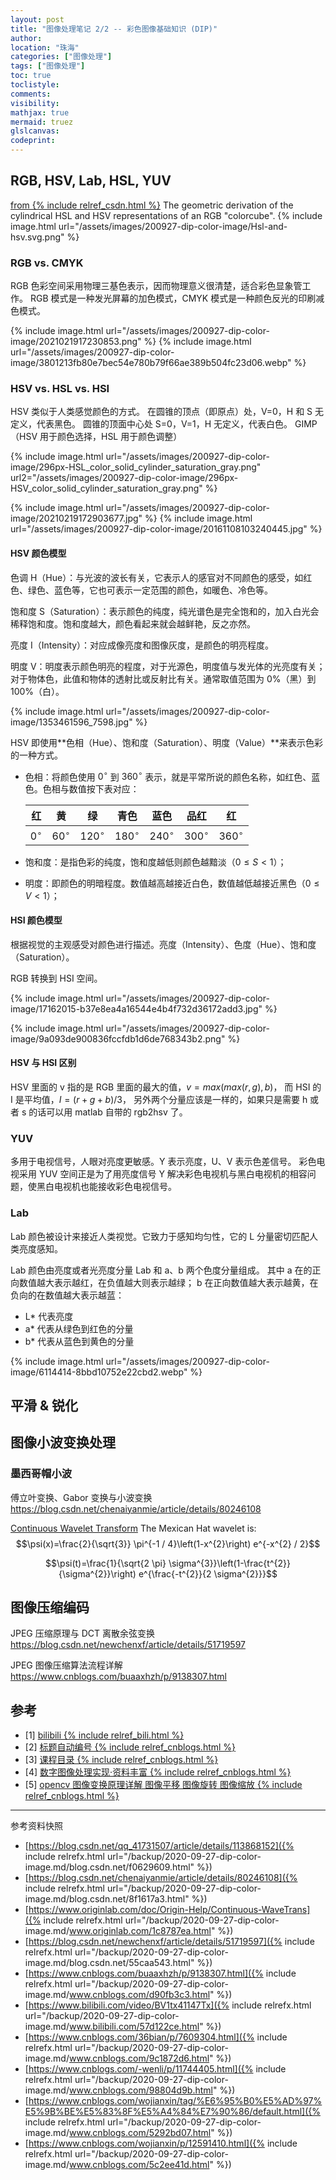 ```yaml
---
layout: post
title: "图像处理笔记 2/2 -- 彩色图像基础知识 (DIP)"
author:
location: "珠海"
categories: ["图像处理"]
tags: ["图像处理"]
toc: true
toclistyle:
comments:
visibility:
mathjax: true
mermaid: truez
glslcanvas:
codeprint:
---
```



## RGB, HSV, Lab, HSL, YUV

[from {% include relref_csdn.html %}](https://blog.csdn.net/qq_41731507/article/details/113868152)
The geometric derivation of the cylindrical HSL and HSV representations of an RGB "colorcube".
{% include image.html url="/assets/images/200927-dip-color-image/Hsl-and-hsv.svg.png" %}


### RGB vs. CMYK

RGB 色彩空间采用物理三基色表示，因而物理意义很清楚，适合彩色显象管工作。
RGB 模式是一种发光屏幕的加色模式，CMYK 模式是一种颜色反光的印刷减色模式。

{% include image.html url="/assets/images/200927-dip-color-image/2021021917230853.png" %}
{% include image.html url="/assets/images/200927-dip-color-image/3801213fb80e7bec54e780b79f66ae389b504fc23d06.webp" %}


### HSV vs. HSL vs. HSI

HSV 类似于人类感觉颜色的方式。
在圆锥的顶点（即原点）处，V=0，H 和 S 无定义，代表黑色。
圆锥的顶面中心处 S=0，V=1，H 无定义，代表白色。
GIMP（HSV 用于颜色选择，HSL 用于颜色调整）

{% include image.html url="/assets/images/200927-dip-color-image/296px-HSL_color_solid_cylinder_saturation_gray.png"
url2="/assets/images/200927-dip-color-image/296px-HSV_color_solid_cylinder_saturation_gray.png" %}

{% include image.html url="/assets/images/200927-dip-color-image/20210219172903677.jpg" %}
{% include image.html url="/assets/images/200927-dip-color-image/20161108103240445.jpg" %}

#### HSV 颜色模型

色调 H（Hue）：与光波的波长有关，它表示人的感官对不同颜色的感受，如红色、绿色、蓝色等，它也可表示一定范围的颜色，如暖色、冷色等。

饱和度 S（Saturation）：表示颜色的纯度，纯光谱色是完全饱和的，加入白光会稀释饱和度。饱和度越大，颜色看起来就会越鲜艳，反之亦然。

亮度 I（Intensity）：对应成像亮度和图像灰度，是颜色的明亮程度。

明度 V：明度表示颜色明亮的程度，对于光源色，明度值与发光体的光亮度有关；对于物体色，此值和物体的透射比或反射比有关。通常取值范围为 0%（黑）到 100%（白）。

{% include image.html url="/assets/images/200927-dip-color-image/1353461596_7598.jpg" %}

$\text{HSV}$ 即使用**色相（Hue）、饱和度（Saturation）、明度（Value）**来表示色彩的一种方式。

- 色相：将颜色使用 $0^{\circ}$ 到 $360^{\circ}$ 表示，就是平常所说的颜色名称，如红色、蓝色。色相与数值按下表对应：

    | 红          | 黄           | 绿            | 青色          | 蓝色          | 品红          | 红            |
    | ----------- | ------------ | ------------- | ------------- | ------------- | ------------- | ------------- |
    | $0^{\circ}$ | $60^{\circ}$ | $120^{\circ}$ | $180^{\circ}$ | $240^{\circ}$ | $300^{\circ}$ | $360^{\circ}$ |

- 饱和度：是指色彩的纯度，饱和度越低则颜色越黯淡（$0\leq S < 1$）；
- 明度：即颜色的明暗程度。数值越高越接近白色，数值越低越接近黑色（$0\leq V < 1$）；

#### HSI 颜色模型

根据视觉的主观感受对颜色进行描述。亮度（Intensity）、色度（Hue）、饱和度（Saturation）。

RGB 转换到 HSI 空间。

{% include image.html url="/assets/images/200927-dip-color-image/17162015-b37e8ea4a16544e4b4f732d36172add3.jpg" %}

{% include image.html url="/assets/images/200927-dip-color-image/9a093de900836fccfdb1d6de768343b2.png" %}

#### HSV 与 HSI 区别

HSV 里面的 v 指的是 RGB 里面的最大的值，$v = max(max(r,g),b)$，
而 HSI 的 I 是平均值，$I=(r+g+b) / 3$，
另外两个分量应该是一样的，如果只是需要 h 或者 s 的话可以用 matlab 自带的 rgb2hsv 了。


### YUV

多用于电视信号，人眼对亮度更敏感。Y 表示亮度，U、V 表示色差信号。
彩色电视采用 YUV 空间正是为了用亮度信号 Y 解决彩色电视机与黑白电视机的相容问题，使黑白电视机也能接收彩色电视信号。


### Lab

Lab 颜色被设计来接近人类视觉。它致力于感知均匀性，它的 L 分量密切匹配人类亮度感知。

Lab 颜色由亮度或者光亮度分量 Lab 和 a、b 两个色度分量组成。
其中 a 在的正向数值越大表示越红，在负值越大则表示越绿；
b 在正向数值越大表示越黄，在负向的在数值越大表示越蓝：
- L\* 代表亮度
- a\* 代表从绿色到红色的分量
- b\* 代表从蓝色到黄色的分量

{% include image.html url="/assets/images/200927-dip-color-image/6114414-8bbd10752e22cbd2.webp" %}


## 平滑 & 锐化


## 图像小波变换处理


### 墨西哥帽小波

傅立叶变换、Gabor 变换与小波变换 <https://blog.csdn.net/chenaiyanmie/article/details/80246108>

[Continuous Wavelet Transform](https://www.originlab.com/doc/Origin-Help/Continuous-WaveTrans)
The Mexican Hat wavelet is:
$$\psi(x)=\frac{2}{\sqrt{3}} \pi^{-1 / 4}\left(1-x^{2}\right) e^{-x^{2} / 2}$$

$$\psi(t)=\frac{1}{\sqrt{2 \pi} \sigma^{3}}\left(1-\frac{t^{2}}{\sigma^{2}}\right) e^{\frac{-t^{2}}{2 \sigma^{2}}}$$


## 图像压缩编码

JPEG 压缩原理与 DCT 离散余弦变换 <https://blog.csdn.net/newchenxf/article/details/51719597>

JPEG 图像压缩算法流程详解 <https://www.cnblogs.com/buaaxhzh/p/9138307.html>


## 参考

- [1] [bilibili {% include relref_bili.html %}](https://www.bilibili.com/video/BV1tx41147Tx)
- [2] [标题自动编号 {% include relref_cnblogs.html %}](https://www.cnblogs.com/36bian/p/7609304.html)
- [3] [课程目录 {% include relref_cnblogs.html %}](https://www.cnblogs.com/-wenli/p/11744405.html)
- [4] [数字图像处理实现·资料丰富 {% include relref_cnblogs.html %}](https://www.cnblogs.com/wojianxin/tag/%E6%95%B0%E5%AD%97%E5%9B%BE%E5%83%8F%E5%A4%84%E7%90%86/default.html)
- [5] [opencv 图像变换原理详解 图像平移 图像旋转 图像缩放 {% include relref_cnblogs.html %}](https://www.cnblogs.com/wojianxin/p/12591410.html)



<hr class='reviewline'/>
<p class='reviewtip'><script type='text/javascript' src='{% include relref.html url="/assets/reviewjs/blogs/2020-09-27-dip-color-image.md.js" %}'></script></p>
<font class='ref_snapshot'>参考资料快照</font>

- [https://blog.csdn.net/qq_41731507/article/details/113868152]({% include relrefx.html url="/backup/2020-09-27-dip-color-image.md/blog.csdn.net/f0629609.html" %})
- [https://blog.csdn.net/chenaiyanmie/article/details/80246108]({% include relrefx.html url="/backup/2020-09-27-dip-color-image.md/blog.csdn.net/8f1617a3.html" %})
- [https://www.originlab.com/doc/Origin-Help/Continuous-WaveTrans]({% include relrefx.html url="/backup/2020-09-27-dip-color-image.md/www.originlab.com/1c8787ea.html" %})
- [https://blog.csdn.net/newchenxf/article/details/51719597]({% include relrefx.html url="/backup/2020-09-27-dip-color-image.md/blog.csdn.net/55caa543.html" %})
- [https://www.cnblogs.com/buaaxhzh/p/9138307.html]({% include relrefx.html url="/backup/2020-09-27-dip-color-image.md/www.cnblogs.com/d90fb3c3.html" %})
- [https://www.bilibili.com/video/BV1tx41147Tx]({% include relrefx.html url="/backup/2020-09-27-dip-color-image.md/www.bilibili.com/57d122ce.html" %})
- [https://www.cnblogs.com/36bian/p/7609304.html]({% include relrefx.html url="/backup/2020-09-27-dip-color-image.md/www.cnblogs.com/9c1872d6.html" %})
- [https://www.cnblogs.com/-wenli/p/11744405.html]({% include relrefx.html url="/backup/2020-09-27-dip-color-image.md/www.cnblogs.com/98804d9b.html" %})
- [https://www.cnblogs.com/wojianxin/tag/%E6%95%B0%E5%AD%97%E5%9B%BE%E5%83%8F%E5%A4%84%E7%90%86/default.html]({% include relrefx.html url="/backup/2020-09-27-dip-color-image.md/www.cnblogs.com/5292bd07.html" %})
- [https://www.cnblogs.com/wojianxin/p/12591410.html]({% include relrefx.html url="/backup/2020-09-27-dip-color-image.md/www.cnblogs.com/5c2ee41d.html" %})
